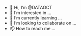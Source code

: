 - 👋 Hi, I’m @DATAOCT
- 👀 I’m interested in ...
- 🌱 I’m currently learning ...
- 💞️ I’m looking to collaborate on ...
- 📫 How to reach me ...

<!---
DATAOCT/DATAOCT is a ✨ special ✨ repository because its `README.md` (this file) appears on your GitHub profile.
You can click the Preview link to take a look at your changes.
--->
